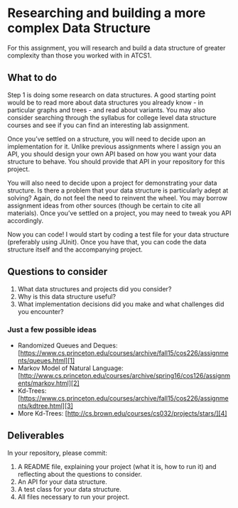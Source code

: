 # Researching and building a more complex Data Structure

For this assignment, you will research and build a data structure of greater complexity than those you worked with in ATCS1. 

## What to do

Step 1 is doing some research on data structures. A good starting point would be to read more about data structures you already know - in particular graphs and trees - and read about variants. You may also consider searching through the syllabus for college level data structure courses and see if you can find an interesting lab assignment. 

Once you’ve settled on a structure, you will need to decide upon an implementation for it. Unlike previous assignments where I assign you an API, you should design your own API based on how you want your data structure to behave. You should provide that API in your repository for this project.

You will also need to decide upon a project for demonstrating your data structure. Is there a problem that your data structure is particularly adept at solving? Again, do not feel the need to reinvent the wheel. You may borrow assignment ideas from other sources (though be certain to cite all materials). Once you’ve settled on a project, you may need to tweak you API accordingly.

Now you can code! I would start by coding a test file for your data structure (preferably using JUnit). Once you have that, you can code the data structure itself and the accompanying project. 

## Questions to consider

1. What data structures and projects did you consider?
2. Why is this data structure useful? 
3. What implementation decisions did you make and what challenges did you encounter?

### Just a few possible ideas
- Randomized Queues and Deques: [https://www.cs.princeton.edu/courses/archive/fall15/cos226/assignments/queues.html][1]
- Markov Model of Natural Language: [http://www.cs.princeton.edu/courses/archive/spring16/cos126/assignments/markov.html][2]
- Kd-Trees: [https://www.cs.princeton.edu/courses/archive/fall15/cos226/assignments/kdtree.html][3]
- More Kd-Trees: [http://cs.brown.edu/courses/cs032/projects/stars/][4]

## Deliverables
In your repository, please commit:
1. A README file, explaining your project (what it is, how to run it) and reflecting about the questions to consider.
2. An API for your data structure.
3. A test class for your data structure.
4. All files necessary to run your project.



[1]:	https://www.cs.princeton.edu/courses/archive/fall15/cos226/assignments/queues.html
[2]:	http://www.cs.princeton.edu/courses/archive/spring16/cos126/assignments/markov.html
[3]:	https://www.cs.princeton.edu/courses/archive/fall15/cos226/assignments/kdtree.html
[4]:	http://cs.brown.edu/courses/cs032/projects/stars/